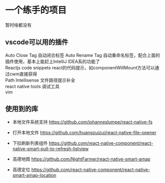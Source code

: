 # 一个练手的项目
暂时啥都没有<br/>

## vscode可以用的插件
Auto Close Tag 自动闭合标签
Auto Rename Tag 自动重命名标签，配合上面的插件使用，基本上能赶上IntelliJ IDEA系的功能了<br/>
Reactjs code snippets react的代码提示，如componentWillMount方法可以通过cwm直接获得<br/>
Path Intellisense 文件路径提示补全<br/>
react native tools 调试工具<br/>
vim<br/>

## 使用到的库
- 本地文件系统支持
https://github.com/johanneslumpe/react-native-fs

- 打开本地文件
https://github.com/huangzuizui/react-native-file-opener

- 下拉刷新列表组件
https://github.com/react-native-component/react-native-smart-pull-to-refresh-listview

- 高德地图
https://github.com/NightFarmer/react-native-smart-amap

- 高德定位
https://github.com/react-native-component/react-native-smart-amap-location

